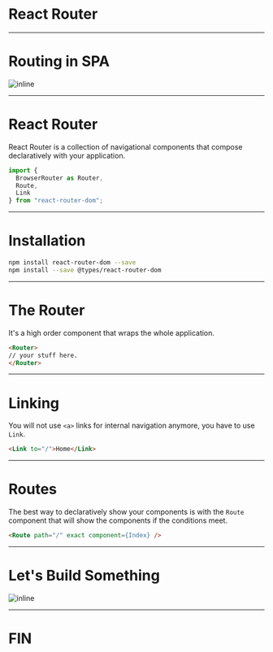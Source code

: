 # React Router

---

# Routing in SPA

![inline](https://cdn-images-1.medium.com/max/1600/1*zJN2OfpGAOArRI6TA87HDA.png)

---

# React Router

React Router is a collection of navigational components that compose declaratively with your application.

```javascript
import {
  BrowserRouter as Router,
  Route,
  Link
} from "react-router-dom";
```

---

# Installation

```bash
npm install react-router-dom --save
npm install --save @types/react-router-dom
```

---

# The Router

It's a high order component that wraps the whole application.

```html
<Router>
// your stuff here.
</Router>
```

---

# Linking

You will not use `<a>` links for internal navigation anymore, you have to use `Link`.

```html
<Link to="/">Home</Link>
```

---

# Routes

The best way to declaratively show your components is with the `Route` component that will show the components if the conditions meet.

```html
<Route path="/" exact component={Index} />
```

---

# Let's Build Something

![inline](https://amp.thisisinsider.com/images/5c59e77ceb3ce80d46564023-750-563.jpg)

---

# FIN
